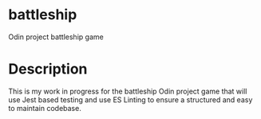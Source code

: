 # battleship
Odin project battleship game

# Description
This is my work in progress for the battleship Odin project game that will use Jest based testing and use ES Linting to ensure a structured and easy to maintain codebase.

